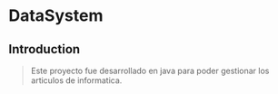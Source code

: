 # DataSystem

## Introduction

>Este proyecto fue desarrollado en java para poder gestionar los articulos de informatica.
